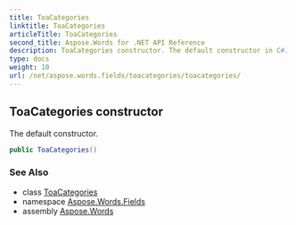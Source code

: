 ```yaml
---
title: ToaCategories
linktitle: ToaCategories
articleTitle: ToaCategories
second_title: Aspose.Words for .NET API Reference
description: ToaCategories constructor. The default constructor in C#.
type: docs
weight: 10
url: /net/aspose.words.fields/toacategories/toacategories/
---
```

## ToaCategories constructor

The default constructor.

```csharp
public ToaCategories()
```

### See Also

* class [ToaCategories](../)
* namespace [Aspose.Words.Fields](../../toacategories/)
* assembly [Aspose.Words](../../../)
